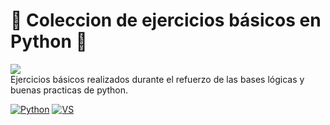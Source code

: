 # :snake: Coleccion de ejercicios básicos en Python :snake:
[![](https://img.shields.io/github/last-commit/marigabi94/python_practicas_basicas?style=plastic)]()
</br>
Ejercicios básicos realizados durante el refuerzo de las bases lógicas y buenas practicas de python. 


[![Python](https://img.shields.io/badge/Python-3776AB?style=for-the-badge&logo=python&logoColor=white&labelColor=101010)]()
[![VS](https://img.shields.io/badge/Visual_Studio_Code-007ACC?style=for-the-badge&logo=visual-studio-code&logoColor=white&labelColor=101010)]()
